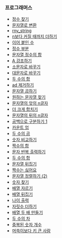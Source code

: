 ### 프로그래머스 
+ <a href="https://github.com/pan6603/coding-test/blob/main/%ED%94%84%EB%A1%9C%EA%B7%B8%EB%9E%98%EB%A8%B8%EC%8A%A4/%EC%BD%94%EB%94%A9%20%EA%B8%B0%EC%B4%88%20%ED%8A%B8%EB%A0%88%EC%9D%B4%EB%8B%9D/%EC%A0%95%EC%88%98%20%EC%B0%BE%EA%B8%B0.md">정수 찾기</a>
+ <a href="https://github.com/pan6603/coding-test/blob/main/%ED%94%84%EB%A1%9C%EA%B7%B8%EB%9E%98%EB%A8%B8%EC%8A%A4/%EC%BD%94%EB%94%A9%20%EA%B8%B0%EC%B4%88%20%ED%8A%B8%EB%A0%88%EC%9D%B4%EB%8B%9D/%EB%AC%B8%EC%9E%90%EC%97%B4%EB%A1%9C%20%EB%B3%80%ED%99%98.md">문자열로 변환</a>
+ <a href="https://github.com/pan6603/coding-test/blob/main/%ED%94%84%EB%A1%9C%EA%B7%B8%EB%9E%98%EB%A8%B8%EC%8A%A4/%EC%BD%94%EB%94%A9%20%EA%B8%B0%EC%B4%88%20%ED%8A%B8%EB%A0%88%EC%9D%B4%EB%8B%9D/rny_string.md">rny_string</a>
+ <a href="https://github.com/pan6603/coding-test/blob/main/%ED%94%84%EB%A1%9C%EA%B7%B8%EB%9E%98%EB%A8%B8%EC%8A%A4/%EC%BD%94%EB%94%A9%20%EA%B8%B0%EC%B4%88%20%ED%8A%B8%EB%A0%88%EC%9D%B4%EB%8B%9D/n%EB%B3%B4%EB%8B%A4%20%EC%BB%A4%EC%A7%88%20%EB%95%8C%EA%B9%8C%EC%A7%80%20%EB%8D%94%ED%95%98%EA%B8%B0.md">n보다 커질 때까지 더하기</a>
+ <a href="https://github.com/pan6603/coding-test/blob/main/%ED%94%84%EB%A1%9C%EA%B7%B8%EB%9E%98%EB%A8%B8%EC%8A%A4/%EC%BD%94%EB%94%A9%20%EA%B8%B0%EC%B4%88%20%ED%8A%B8%EB%A0%88%EC%9D%B4%EB%8B%9D/%EC%9D%B4%EC%96%B4%20%EB%B6%99%EC%9D%B8%20%EC%88%98.md">이어 붙인 수</a>
+ <a href="https://github.com/pan6603/coding-test/blob/main/%ED%94%84%EB%A1%9C%EA%B7%B8%EB%9E%98%EB%A8%B8%EC%8A%A4/%EC%BD%94%EB%94%A9%20%EA%B8%B0%EC%B4%88%20%ED%8A%B8%EB%A0%88%EC%9D%B4%EB%8B%9D/%EC%A0%95%EC%88%98%20%EB%B6%80%EB%B6%84.md">정수 부분</a>
+ <a href="https://github.com/pan6603/coding-test/blob/main/%ED%94%84%EB%A1%9C%EA%B7%B8%EB%9E%98%EB%A8%B8%EC%8A%A4/%EC%BD%94%EB%94%A9%20%EA%B8%B0%EC%B4%88%20%ED%8A%B8%EB%A0%88%EC%9D%B4%EB%8B%9D/%EB%AC%B8%EC%9E%90%EC%97%B4%20%EC%A0%95%EC%88%98%EC%9D%98%20%ED%95%A9.md">문자열 정수의 합</a>
+ <a href="https://github.com/pan6603/coding-test/blob/main/%ED%94%84%EB%A1%9C%EA%B7%B8%EB%9E%98%EB%A8%B8%EC%8A%A4/%EC%BD%94%EB%94%A9%20%EA%B8%B0%EC%B4%88%20%ED%8A%B8%EB%A0%88%EC%9D%B4%EB%8B%9D/A%20%EA%B0%95%EC%A1%B0%ED%95%98%EA%B8%B0.md">A 강조하기</a>
+ <a href="https://github.com/pan6603/coding-test/blob/main/%ED%94%84%EB%A1%9C%EA%B7%B8%EB%9E%98%EB%A8%B8%EC%8A%A4/%EC%BD%94%EB%94%A9%20%EA%B8%B0%EC%B4%88%20%ED%8A%B8%EB%A0%88%EC%9D%B4%EB%8B%9D/%EC%86%8C%EB%AC%B8%EC%9E%90%EB%A1%9C%20%EB%B0%94%EA%BE%B8%EA%B8%B0.md">소문자로 바꾸기</a>
+ <a href="https://github.com/pan6603/coding-test/blob/main/%ED%94%84%EB%A1%9C%EA%B7%B8%EB%9E%98%EB%A8%B8%EC%8A%A4/%EC%BD%94%EB%94%A9%20%EA%B8%B0%EC%B4%88%20%ED%8A%B8%EB%A0%88%EC%9D%B4%EB%8B%9D/%EB%8C%80%EB%AC%B8%EC%9E%90%EB%A1%9C%20%EB%B0%94%EA%BE%B8%EA%B8%B0.md">대문자로 바꾸기</a>
+ <a href="https://github.com/pan6603/coding-test/blob/main/%ED%94%84%EB%A1%9C%EA%B7%B8%EB%9E%98%EB%A8%B8%EC%8A%A4/%EC%BD%94%EB%94%A9%20%EA%B8%B0%EC%B4%88%20%ED%8A%B8%EB%A0%88%EC%9D%B4%EB%8B%9D/%EB%91%90%20%EC%88%98%EC%9D%98%20%ED%95%A9.md">두 수의 합</a>
+ <a href="https://github.com/pan6603/coding-test/blob/main/%ED%94%84%EB%A1%9C%EA%B7%B8%EB%9E%98%EB%A8%B8%EC%8A%A4/%EC%BD%94%EB%94%A9%20%EA%B8%B0%EC%B4%88%20%ED%8A%B8%EB%A0%88%EC%9D%B4%EB%8B%9D/ad%20%EC%A0%9C%EA%B1%B0%ED%95%98%EA%B8%B0.md">ad 제거하기</a>
+ <a href="https://github.com/pan6603/coding-test/blob/main/%ED%94%84%EB%A1%9C%EA%B7%B8%EB%9E%98%EB%A8%B8%EC%8A%A4/%EC%BD%94%EB%94%A9%20%EA%B8%B0%EC%B4%88%20%ED%8A%B8%EB%A0%88%EC%9D%B4%EB%8B%9D/%EB%AC%B8%EC%9E%90%EC%97%B4%20%EA%B3%B1%ED%95%98%EA%B8%B0.md">문자열 곱하기</a>
+ <a href="https://github.com/pan6603/coding-test/blob/main/%ED%94%84%EB%A1%9C%EA%B7%B8%EB%9E%98%EB%A8%B8%EC%8A%A4/%EC%BD%94%EB%94%A9%20%EA%B8%B0%EC%B4%88%20%ED%8A%B8%EB%A0%88%EC%9D%B4%EB%8B%9D/%EC%9B%90%ED%95%98%EB%8A%94%20%EB%AC%B8%EC%9E%90%EC%97%B4%20%EC%B0%BE%EA%B8%B0.md">원하는 문자열 찾기</a>
+ <a href="https://github.com/pan6603/coding-test/blob/main/%ED%94%84%EB%A1%9C%EA%B7%B8%EB%9E%98%EB%A8%B8%EC%8A%A4/%EC%BD%94%EB%94%A9%20%EA%B8%B0%EC%B4%88%20%ED%8A%B8%EB%A0%88%EC%9D%B4%EB%8B%9D/%EB%AC%B8%EC%9E%90%EC%97%B4%EC%9D%98%20%EC%95%9E%EC%9D%98%20n%EA%B8%80%EC%9E%90.md">문자열의 앞의 n글자</a>
+ <a href="https://github.com/pan6603/coding-test/blob/main/%ED%94%84%EB%A1%9C%EA%B7%B8%EB%9E%98%EB%A8%B8%EC%8A%A4/%EC%BD%94%EB%94%A9%20%EA%B8%B0%EC%B4%88%20%ED%8A%B8%EB%A0%88%EC%9D%B4%EB%8B%9D/%EB%8D%94%20%ED%81%AC%EA%B2%8C%20%ED%95%A9%EC%B9%98%EA%B8%B0.md">더 크게 합치기</a>
+ <a href="https://github.com/pan6603/coding-test/blob/main/%ED%94%84%EB%A1%9C%EA%B7%B8%EB%9E%98%EB%A8%B8%EC%8A%A4/%EC%BD%94%EB%94%A9%20%EA%B8%B0%EC%B4%88%20%ED%8A%B8%EB%A0%88%EC%9D%B4%EB%8B%9D/%EB%AC%B8%EC%9E%90%EC%97%B4%EC%9D%98%20%EB%92%A4%EC%9D%98%20n%EA%B8%80%EC%9E%90.md">문자열의 뒤의 n글자</a>
+ <a href="https://github.com/pan6603/coding-test/blob/main/%ED%94%84%EB%A1%9C%EA%B7%B8%EB%9E%98%EB%A8%B8%EC%8A%A4/%EC%BD%94%EB%94%A9%20%EA%B8%B0%EC%B4%88%20%ED%8A%B8%EB%A0%88%EC%9D%B4%EB%8B%9D/%EA%B3%B5%EB%B0%B1%EC%9C%BC%EB%A1%9C%20%EA%B5%AC%EB%B6%84%ED%95%98%EA%B8%B0%201.md">공백으로 구분하기 1</a>
+ <a href="https://github.com/pan6603/coding-test/blob/main/%ED%94%84%EB%A1%9C%EA%B7%B8%EB%9E%98%EB%A8%B8%EC%8A%A4/%EC%BD%94%EB%94%A9%20%EA%B8%B0%EC%B4%88%20%ED%8A%B8%EB%A0%88%EC%9D%B4%EB%8B%9D/%EC%B9%B4%EC%9A%B4%ED%8A%B8%20%EC%97%85.md">카운트 업</a>
+ <a href="https://github.com/pan6603/coding-test/blob/main/%ED%94%84%EB%A1%9C%EA%B7%B8%EB%9E%98%EB%A8%B8%EC%8A%A4/%EC%BD%94%EB%94%A9%ED%85%8C%EC%8A%A4%ED%8A%B8%20%EC%9E%85%EB%AC%B8/%EB%91%90%20%EC%88%98%EC%9D%98%20%EA%B3%B1.md">두 수의 곱</a>
+ <a href="https://github.com/pan6603/coding-test/blob/main/%ED%94%84%EB%A1%9C%EA%B7%B8%EB%9E%98%EB%A8%B8%EC%8A%A4/%EC%BD%94%EB%94%A9%ED%85%8C%EC%8A%A4%ED%8A%B8%20%EC%9E%85%EB%AC%B8/%EC%88%AB%EC%9E%90%20%EB%B9%84%EA%B5%90%ED%95%98%EA%B8%B0.md">숫자 비교하기</a>
+ <a href="https://github.com/pan6603/coding-test/blob/main/%ED%94%84%EB%A1%9C%EA%B7%B8%EB%9E%98%EB%A8%B8%EC%8A%A4/%EC%BD%94%EB%94%A9%ED%85%8C%EC%8A%A4%ED%8A%B8%20%EC%9E%85%EB%AC%B8/%EC%A7%9D%EC%88%98%EC%9D%98%20%ED%95%A9.md">짝수의 합</a>
+ <a href="https://github.com/pan6603/coding-test/blob/main/%ED%94%84%EB%A1%9C%EA%B7%B8%EB%9E%98%EB%A8%B8%EC%8A%A4/%EC%BD%94%EB%94%A9%ED%85%8C%EC%8A%A4%ED%8A%B8%20%EC%9E%85%EB%AC%B8/%EB%AC%B8%EC%9E%90%20%EB%B0%98%EB%B3%B5%20%EC%B6%9C%EB%A0%A5%ED%95%98%EA%B8%B0.md">문자 반복 출력하기</a>
+ <a href="https://github.com/pan6603/coding-test/blob/main/%ED%94%84%EB%A1%9C%EA%B7%B8%EB%9E%98%EB%A8%B8%EC%8A%A4/%EC%BD%94%EB%94%A9%ED%85%8C%EC%8A%A4%ED%8A%B8%20%EC%9E%85%EB%AC%B8/%EB%91%90%20%EC%88%98%EC%9D%98%20%ED%95%A9.md">두 수의 합</a>
+ <a href="https://github.com/pan6603/coding-test/blob/main/%ED%94%84%EB%A1%9C%EA%B7%B8%EB%9E%98%EB%A8%B8%EC%8A%A4/%EC%BD%94%EB%94%A9%ED%85%8C%EC%8A%A4%ED%8A%B8%20%EC%9E%85%EB%AC%B8/%EB%AC%B8%EC%9E%90%EC%97%B4%20%EB%92%A4%EC%A7%91%EA%B8%B0.md">문자열 뒤집기</a>
+ <a href="https://github.com/pan6603/coding-test/blob/main/%ED%94%84%EB%A1%9C%EA%B7%B8%EB%9E%98%EB%A8%B8%EC%8A%A4/%EC%BD%94%EB%94%A9%ED%85%8C%EC%8A%A4%ED%8A%B8%20%EC%9E%85%EB%AC%B8/%EC%A7%9D%EC%88%98%EB%8A%94%20%EC%8B%AB%EC%96%B4%EC%9A%94.md">짝수는 싫어요</a>
+ <a href="https://github.com/pan6603/coding-test/blob/main/%ED%94%84%EB%A1%9C%EA%B7%B8%EB%9E%98%EB%A8%B8%EC%8A%A4/%EC%BD%94%EB%94%A9%ED%85%8C%EC%8A%A4%ED%8A%B8%20%EC%9E%85%EB%AC%B8/%EB%AC%B8%EC%9E%90%EC%97%B4%20%EC%A0%95%EB%A0%AC%ED%95%98%EA%B8%B0%20(2).md">문자열 정렬하기 (2)</a>
+ <a href="https://github.com/pan6603/coding-test/blob/main/%ED%94%84%EB%A1%9C%EA%B7%B8%EB%9E%98%EB%A8%B8%EC%8A%A4/%EC%BD%94%EB%94%A9%ED%85%8C%EC%8A%A4%ED%8A%B8%20%EC%9E%85%EB%AC%B8/%EC%88%AB%EC%9E%90%20%EC%B0%BE%EA%B8%B0.md">숫자 찾기</a>
+ <a href="https://github.com/pan6603/coding-test/blob/main/%ED%94%84%EB%A1%9C%EA%B7%B8%EB%9E%98%EB%A8%B8%EC%8A%A4/%EC%BD%94%EB%94%A9%ED%85%8C%EC%8A%A4%ED%8A%B8%20%EC%9E%85%EB%AC%B8/%EB%B0%B0%EC%97%B4%20%EC%9E%90%EB%A5%B4%EA%B8%B0.md">배열 자르기</a>
+ <a href="https://github.com/pan6603/coding-test/blob/main/%ED%94%84%EB%A1%9C%EA%B7%B8%EB%9E%98%EB%A8%B8%EC%8A%A4/%EC%BD%94%EB%94%A9%ED%85%8C%EC%8A%A4%ED%8A%B8%20%EC%9E%85%EB%AC%B8/%EB%B0%B0%EC%97%B4%20%EB%92%A4%EC%A7%91%EA%B8%B0.md">배열 뒤집기</a>
+ <a href="https://github.com/pan6603/coding-test/blob/main/%ED%94%84%EB%A1%9C%EA%B7%B8%EB%9E%98%EB%A8%B8%EC%8A%A4/%EC%BD%94%EB%94%A9%ED%85%8C%EC%8A%A4%ED%8A%B8%20%EC%9E%85%EB%AC%B8/%EB%82%98%EC%9D%B4%20%EC%B6%9C%EB%A0%A5.md">나이 출력</a>
+ <a href="https://github.com/pan6603/coding-test/blob/main/%ED%94%84%EB%A1%9C%EA%B7%B8%EB%9E%98%EB%A8%B8%EC%8A%A4/%EC%BD%94%EB%94%A9%ED%85%8C%EC%8A%A4%ED%8A%B8%20%EC%9E%85%EB%AC%B8/%EC%9E%90%EB%A6%BF%EC%88%98%20%EB%8D%94%ED%95%98%EA%B8%B0.md">자릿수 더하기</a>
+ <a href="https://github.com/pan6603/coding-test/blob/main/%ED%94%84%EB%A1%9C%EA%B7%B8%EB%9E%98%EB%A8%B8%EC%8A%A4/%EC%BD%94%EB%94%A9%ED%85%8C%EC%8A%A4%ED%8A%B8%20%EC%9E%85%EB%AC%B8/%EB%B0%B0%EC%97%B4%20%EB%91%90%20%EB%B0%B0%20%EB%A7%8C%EB%93%A4%EA%B8%B0.md">배열 두 배 만들기</a>
+ <a href="https://github.com/pan6603/coding-test/blob/main/%ED%94%84%EB%A1%9C%EA%B7%B8%EB%9E%98%EB%A8%B8%EC%8A%A4/%EC%BD%94%EB%94%A9%ED%85%8C%EC%8A%A4%ED%8A%B8%20%EC%9E%85%EB%AC%B8/%EB%91%90%20%EC%88%98%EC%9D%98%20%EC%B0%A8.md">두 수의 차</a>
+ <a href="https://github.com/pan6603/coding-test/blob/main/%ED%94%84%EB%A1%9C%EA%B7%B8%EB%9E%98%EB%A8%B8%EC%8A%A4/%EC%BD%94%EB%94%A9%ED%85%8C%EC%8A%A4%ED%8A%B8%20%EC%9E%85%EB%AC%B8/%EC%A4%91%EB%B3%B5%EB%90%9C%20%EC%88%AB%EC%9E%90%20%EA%B0%9C%EC%88%98.md">중복된 숫자 개수</a>
+ <a href="">머쓱이보다 키 큰 사람</a>
